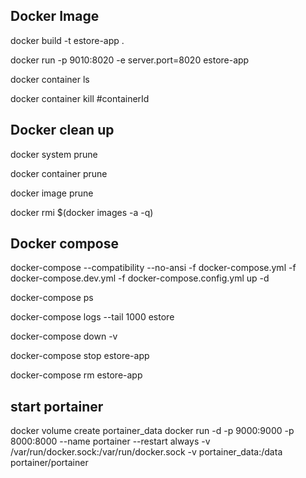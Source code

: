 ## Docker Image
docker build -t estore-app .

docker run -p 9010:8020 -e server.port=8020 estore-app

docker container ls

docker container kill #containerId

## Docker clean up
docker system prune

docker container prune

docker image prune

docker rmi $(docker images -a -q)

## Docker compose
docker-compose --compatibility --no-ansi -f docker-compose.yml -f docker-compose.dev.yml -f docker-compose.config.yml up -d

docker-compose ps

docker-compose logs --tail 1000 estore

docker-compose down -v

docker-compose stop estore-app

docker-compose rm estore-app

## start portainer
 docker volume create portainer_data
 docker run -d -p 9000:9000 -p 8000:8000 --name portainer --restart always -v /var/run/docker.sock:/var/run/docker.sock -v portainer_data:/data portainer/portainer